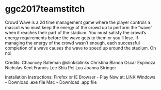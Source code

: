# ggc2017teamstitch

Crowd Wave is a 2d time management game where the player controls a mascot who must keep the energy of the crowd up to perform the “wave” when it reaches their part of the stadium. You must satisfy the crowd’s energy requirements before the wave gets to them or you’ll lose. If managing the energy of the crowd wasn’t enough, each successful completion of a wave causes the wave to speed up around the stadium. Oh no!

Credits:
    Chauncey Bateman @slinksblinks
    Christina Blanca
    Oscar Espinoza
    Nicholas Kent
    Francis Lee
    Shiu Pei Luu
    Joanna Stringer

Installation Instructions:
    Firefox or IE Browser - Play Now at: LINK
    Windows - Download .exe file
    Mac - Download .app file
